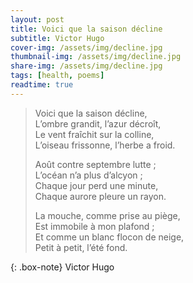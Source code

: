 ```yaml
---
layout: post
title: Voici que la saison décline
subtitle: Victor Hugo
cover-img: /assets/img/decline.jpg
thumbnail-img: /assets/img/decline.jpg
share-img: /assets/img/decline.jpg
tags: [health, poems]
readtime: true
---
```



> Voici que la saison décline,  
L’ombre grandit, l’azur décroît,  
Le vent fraîchit sur la colline,  
L’oiseau frissonne, l’herbe a froid.  
>
> Août contre septembre lutte ;  
L’océan n’a plus d’alcyon ;  
Chaque jour perd une minute,  
Chaque aurore pleure un rayon.  
>
> La mouche, comme prise au piège,  
Est immobile à mon plafond ;  
Et comme un blanc flocon de neige,  
Petit à petit, l’été fond.  
>
>
{: .box-note}
Victor Hugo